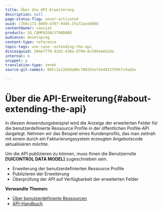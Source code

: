 ```yaml
---
title: Über die API-Erweiterung
description: null
page-status-flag: never-activated
uuid: c7b9c171-0409-4707-9d45-3fa72aee8008
contentOwner: sauviat
products: SG_CAMPAIGN/STANDARD
audience: developing
content-type: reference
topic-tags: use-case--extending-the-api
discoiquuid: 304e7779-42d2-430a-9704-8c599a4eb1da
internal: n
snippet: y
translation-type: tm+mt
source-git-commit: 00fc2e12669a00c788355ef4e492375957cdad2e

---
```



# Über die API-Erweiterung{#about-extending-the-api}

In diesem Anwendungsbeispiel wird die Anzeige der erweiterten Felder für die benutzerdefinierte Ressource Profile in der öffentlichen Profile-API dargelegt. Nehmen wir das Beispiel eines Kundenprofils, das man zeitnah mit einem durch ein Fakturierungssystem erzeugten Angebotscode aktualisieren möchte.

Um die API publizieren zu können, muss Ihnen die Benutzerrolle **[!UICONTROL DATA MODEL]** zugeschrieben sein.

* Erweiterung der benutzerdefinierten Ressource Profile
* Publizieren der Erweiterung
* Überprüfung der API auf Verfügbarkeit der erweiterten Felder

**Verwandte Themen:**

* [Über benutzerdefinierte Ressourcen](../../developing/using/data-model-concepts.md)
* [API-Handbuch](https://final-docs.campaign.adobe.com/doc/standard/en/api/ACS_API.html)

